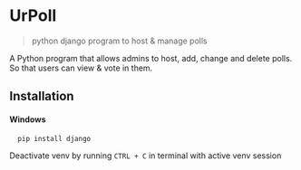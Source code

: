 # UrPoll
> python django program to host & manage polls

A Python program that allows admins to host, add, change and delete polls. So that users can view & vote in them.
## Installation

#### Windows
```bash
  pip install django
```

Deactivate venv by running `CTRL + C` in terminal with active venv session

